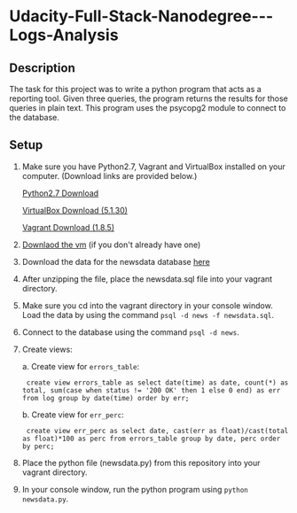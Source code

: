 # Udacity-Full-Stack-Nanodegree---Logs-Analysis

## Description

The task for this project was to write a python program that acts as a reporting tool. Given three queries, the program returns the results for those queries in plain text. This program uses the psycopg2 module to connect to the database.

## Setup

1. Make sure you have Python2.7, Vagrant and VirtualBox installed on your computer. (Download links are provided below.)

    [Python2.7 Download](https://www.python.org/downloads/)

    [VirtualBox Download (5.1.30)](https://www.virtualbox.org/wiki/Downloads)

    [Vagrant Download (1.8.5)](https://releases.hashicorp.com/vagrant/?_ga=2.146818743.1445943320.1515078265-241047305.1515078265)

2. [Downlaod the vm]() (if you don't already have one)

3. Download the data for the newsdata database [here](https://d17h27t6h515a5.cloudfront.net/topher/2016/August/57b5f748_newsdata/newsdata.zip)

4. After unzipping the file, place the newsdata.sql file into your vagrant directory.

5. Make sure you cd into the vagrant directory in your console window. Load the data by using the command ```psql -d news -f newsdata.sql```.

6. Connect to the database using the command ```psql -d news```.

7. Create views:

    a. Create view for ```errors_table```:

        create view errors_table as select date(time) as date, count(*) as total, sum(case when status != '200 OK' then 1 else 0 end) as err from log group by date(time) order by err;

    b. Create view for ```err_perc```:
    
        create view err_perc as select date, cast(err as float)/cast(total as float)*100 as perc from errors_table group by date, perc order by perc;
        
8. Place the python file (newsdata.py) from this repository into your vagrant directory.

9. In your console window, run the python program using ```python newsdata.py```.
